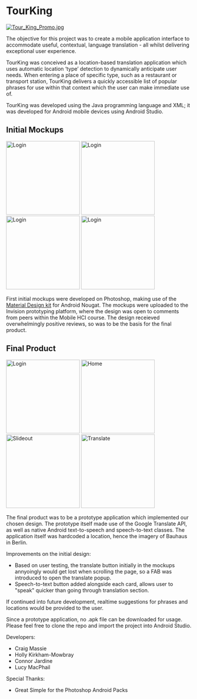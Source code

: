 # TourKing
[![Tour_King_Promo.jpg](https://s9.postimg.org/n6ucc88n3/Tour_King_Promo.jpg)](https://github.com/TourKing)

The objective for this project was to create a mobile application interface to accommodate useful, contextual, language translation - all whilst delivering exceptional user experience.

TourKing was conceived as a location-based translation application which uses automatic location ‘type’ detection to dynamically anticipate user needs. When entering a place of specific type, such as a restaurant or transport station, TourKing delivers a quickly accessible list of popular phrases for use within that context which the user can make immediate use of. 

TourKing was developed using the Java programming language and XML; it was developed for Android mobile devices using Android Studio.


## Initial Mockups
<img src="https://s9.postimg.org/nxn2hv5tr/loading.png" alt="Login" width="200px"> <img src="https://s9.postimg.org/4sjt84tqn/home.png" alt="Login" width="200px"> 
<img src="https://s9.postimg.org/uo3jrcqfj/slideout.png" alt="Login" width="200px"> 
<img src="https://s9.postimg.org/athi58qnj/translate.png" alt="Login" width="200px"> 

First initial mockups were developed on Photoshop, making use of the [Material Design kit](https://materialdesignkit.com/android-gui/) for Android Nougat. The mockups were uploaded to the Invision prototyping platform, where the design was open to comments from peers within the Mobile HCI course. The design receieved overwhelmingly positive reviews, so was to be the basis for the final product.



## Final Product
<img src="https://s17.postimg.org/hz7fqc0wv/Screenshot_20180312-113703.png" alt="Login" width="200px"> <img src="https://s17.postimg.org/ioq82pwbj/Screenshot_20180312-113715.png" alt="Home" width="200px">
<img src="https://s17.postimg.org/kgj6xm7yn/Screenshot_20180312-113719.png" alt="Slideout" width="200px">
<img src="https://s17.postimg.org/5kknq0ou7/Screenshot_20180312-113724.png" alt="Translate" width="200px">

The final product was to be a prototype application which implemented our chosen design. The prototype itself made use of the Google Translate API, as well as native Android text-to-speech and speech-to-text classes. The application itself was hardcoded a location, hence the imagery of Bauhaus in Berlin. 

Improvements on the initial design:
* Based on user testing, the translate button initially in the mockups annyoingly would get lost when scrolling the page, so a FAB was introduced to open the translate popup. 
* Speech-to-text button added alongside each card, allows user to "speak" quicker than going through translation section.

If continued into future development, realtime suggestions for phrases and locations would be provided to the user.

Since a prototype application, no .apk file can be downloaded for usage. Please feel free to clone the repo and import the project into Android Studio.

Developers:

* Craig Massie
* Holly Kirkham-Mowbray
* Connor Jardine
* Lucy MacPhail

Special Thanks:
* Great Simple for the Photoshop Android Packs
